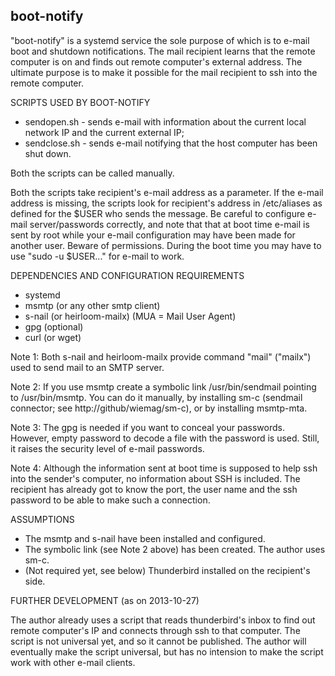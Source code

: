 boot-notify
-----------

"boot-notify" is a systemd service the sole purpose of which is to e-mail boot and shutdown notifications. The mail recipient learns that the remote computer is on and finds out remote computer's external address. The ultimate purpose is to make it possible for the mail recipient to ssh into the remote computer.


SCRIPTS USED BY BOOT-NOTIFY
- sendopen.sh  -  sends e-mail with information about the current local network IP and the current external IP;
- sendclose.sh -  sends e-mail notifying that the host computer has been shut down.

Both the scripts can be called manually.

Both the scripts take recipient's e-mail address as a parameter. If the e-mail address is missing, the scripts look for recipient's address in /etc/aliases as defined for the $USER who sends the message. 
Be careful to configure e-mail server/passwords correctly, and note that that at boot time e-mail is sent by root while your e-mail configuration may have been made for another user. Beware of permissions. During the boot time you may have to use "sudo -u $USER..." for e-mail to work.


DEPENDENCIES AND CONFIGURATION REQUIREMENTS
- systemd
- msmtp   (or any other smtp client)
- s-nail  (or heirloom-mailx) (MUA = Mail User Agent)
- gpg     (optional)
- curl    (or wget)

Note 1: Both s-nail and heirloom-mailx provide command "mail" ("mailx") used to send mail to an SMTP server.

Note 2: If you use msmtp create a symbolic link /usr/bin/sendmail pointing to /usr/bin/msmtp. You can do it manually, by installing sm-c (sendmail connector; see http://github/wiemag/sm-c), or by installing msmtp-mta.

Note 3: The gpg is needed if you want to conceal your passwords. However, empty password to decode a file with the password is used. Still, it raises the security level of e-mail passwords.

Note 4: Although the information sent at boot time is supposed to help ssh into the sender's computer, no information about SSH is included. The recipient has already got to know the port, the user name and the ssh password to be able to make such a connection.


ASSUMPTIONS
- The msmtp and s-nail have been installed and configured.
- The symbolic link (see Note 2 above) has been created. The author uses sm-c.
- (Not required yet, see below) Thunderbird installed on the recipient's side.


FURTHER DEVELOPMENT (as on 2013-10-27)

The author already uses a script that reads thunderbird's inbox to find out remote computer's IP and connects through ssh to that computer. The script is not universal yet, and so it cannot be published.
The author will eventually make the script universal, but has no intension to make the script work with other e-mail clients.
